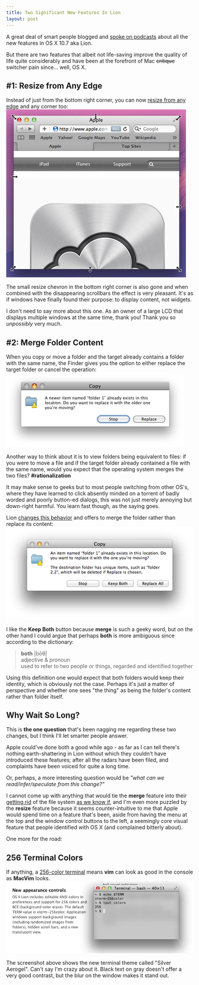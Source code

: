 ```yaml
---
title: Two Significant New Features In Lion
layout: post
---
```


A great deal of smart people blogged and [spoke on podcasts](http://5by5.tv/) about all the new features in OS X 10.7 aka Lion. 

But there are two features that albeit not life-saving improve the quality of life quite considerably and
have been at the forefront of Mac <strike>critique</strike> switcher pain since... well, OS X.

## #1: Resize from Any Edge

Instead of just from the bottom right corner, you can now [resize from any edge][other] and any corner too:   
![Resize from any edge](/media/images/resize_lion.png)

The small resize chevron in the bottom right corner is also gone and when combined with 
the disappearing scrollbars the effect is very pleasant. It's as if windows have finally 
found their purpose: to display content, not widgets.

I don't need to say more about this one. As an owner of a large LCD that  
displays multiple windows at the same time, thank you! Thank you so *unpossibly* very much.

## #2: Merge Folder Content

When you copy or move a folder and the target already contains a folder 
with the same name, the Finder gives you the option
to either replace the target folder or cancel the operation:      
![Snow Leopard behavior](/media/images/folder_override_sl.jpg)

Another way to think about it is to view folders being equivalent to files:
if you were to move a file and if the target folder already contained a file with the same name, 
would you expect that the operating system merges the two files? **#rationalization**

It may make sense to geeks but to most people switching from other OS's, where they have learned
to click absently minded on a torrent of badly worded and poorly button-ed dialogs, 
this was not just merely annoying but down-right harmful. 
You learn fast though, as the saying goes.

Lion [changes this behavior][finder] and offers to merge the folder rather than replace its content:  
![Lion behavior](/media/images/folder_override_lion.png)

I like the **Keep Both** button because **merge** is such a geeky word, but on the other hand I 
could argue that perhaps **both** is more ambiguous since according to the dictionary:

> **both** |bōθ|   
>  adjective & pronoun    
>  used to refer to two people or things, regarded and identified together

Using this definition one would expect that both folders would keep their identity, which is obviously not the case.
Perhaps it's just a matter of perspective and whether one sees "the thing" as being the folder's content 
rather than folder itself. 


## Why Wait So Long?

This is **the one question** that's been nagging me regarding these two changes, but I think I'll let smarter people answer.

Apple could've done both a good while ago - as far as I can tell there's nothing earth-shattering in Lion without which 
they couldn't have introduced these features; after all the radars have been filed, and complaints have been voiced 
for quite a long time. 
	
Or, perhaps, a more interesting question would be *"what can we read/infer/speculate from this change?"*

I cannot come up with anything that would tie the **merge** feature into their 
[getting rid][programmista] of the file system [as we know if][gigaom], and 
I'm even more puzzled by the **resize** feature because it seems counter-intuitive to me that Apple would spend 
time on a feature that's been, aside from having the menu at the top and the window control buttons to the left,
a seemingly core visual feature that people identified with OS X (and complained bitterly about).


One more for the road:

## 256 Terminal Colors

If anything, a [256-color terminal][unix] means **vim** can look as good in the console as **MacVim** 
looks.    
![Terminal enhancements](/media/images/lion_256_terminal.png)

The screenshot above shows the new terminal theme called "Silver Aerogel". Can't say I'm crazy about it.
Black text on gray doesn't offer a very good contrast, but the blur on the window makes it stand out.


[finder]: http://www.apple.com/macosx/whats-new/features.html#finder
[other]: http://www.apple.com/macosx/whats-new/features.html#other
[unix]: http://www.apple.com/macosx/whats-new/features.html#unix
[programmista]: http://programmista.com/post/6427972345/lion-ios-5-and-icloud-declare-war-against-the-file
[gigaom]: http://gigaom.com/apple/apple-could-kill-the-finder-would-you-miss-it/

